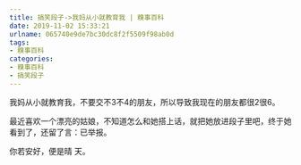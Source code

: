 ```yaml
---
title: 搞笑段子->我妈从小就教育我 | 糗事百科
date: 2019-11-02 15:33:21
urlname: 065740e9de7bc30dc8f2f5509f98ab0d
tags: 
- 糗事百科
categories:
- 糗事百科
- 搞笑段子
---
```

我妈从小就教育我，不要交不3不4的朋友，所以导致我现在的朋友都很2很6。

最近喜欢一个漂亮的姑娘，不知道怎么和她搭上话，就把她放进段子里吧，终于她看到了，还留了言：已举报。

你若安好，便是晴 天。


